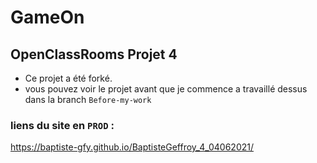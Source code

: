 # GameOn
## OpenClassRooms Projet 4
* Ce projet a été forké.
* vous pouvez voir le projet avant que je commence a travaillé dessus dans la branch `Before-my-work`

### liens du site en `PROD` : 
https://baptiste-gfy.github.io/BaptisteGeffroy_4_04062021/
